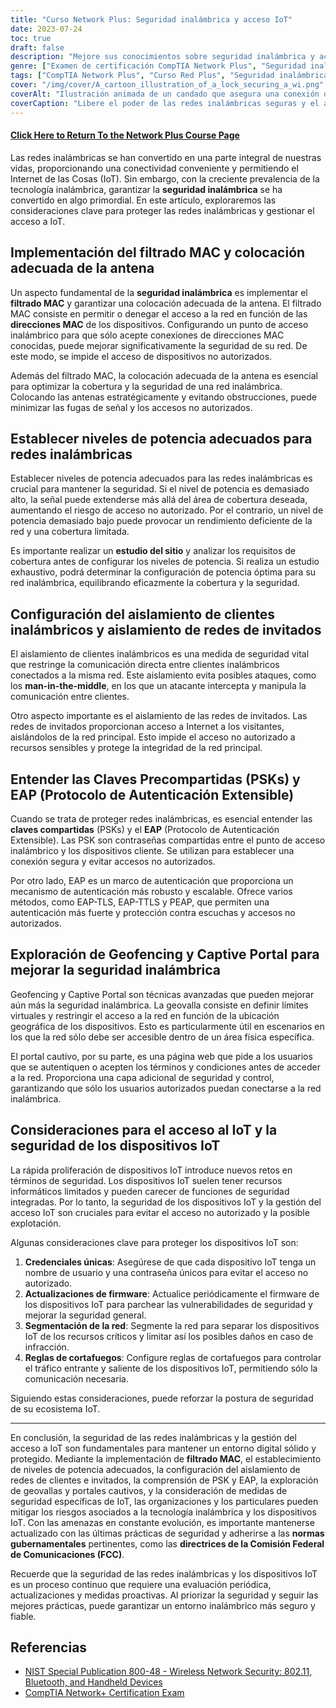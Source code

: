 ```yaml
---
title: "Curso Network Plus: Seguridad inalámbrica y acceso IoT"
date: 2023-07-24
toc: true
draft: false
description: "Mejore sus conocimientos sobre seguridad inalámbrica y acceso IoT con este completo curso Network+. Aprenda sobre filtrado MAC, colocación de antenas, configuración del nivel de potencia, claves precompartidas, EAP, geofencing y seguridad de dispositivos IoT."
genre: ["Examen de certificación CompTIA Network Plus", "Seguridad inalámbrica", "Acceso IoT", "Filtrado MAC", "Colocación de la antena", "Niveles de potencia", "Aislamiento de clientes", "Aislamiento de la red de invitados", "Claves compartidas", "EAP", "Geofencing", "Portal cautivo", "Seguridad IoT", "Redes inalámbricas", "Ciberseguridad", "Certificación informática", "Fundamentos de las redes", "Tecnologías de la información", "Aprendizaje en línea", "Desarrollo profesional"]
tags: ["CompTIA Network Plus", "Curso Red Plus", "Seguridad inalámbrica", "Acceso IoT", "Filtrado MAC", "Colocación de la antena", "Niveles de potencia", "Aislamiento de clientes", "Aislamiento de la red de invitados", "Claves compartidas", "EAP", "Geofencing", "Portal cautivo", "Seguridad IoT", "Redes inalámbricas", "Ciberseguridad", "Certificación informática", "Fundamentos de las redes", "Aprendizaje en línea", "Desarrollo profesional", "Seguridad de redes inalámbricas", "Tecnología inalámbrica", "Buenas prácticas de seguridad de redes", "Seguridad de los dispositivos IoT", "Directrices de la FCC", "Medidas de seguridad de la red", "Optimización de redes inalámbricas", "Rendimiento de la red inalámbrica", "Segmentación de redes IoT", "Autenticación de redes inalámbricas"]
cover: "/img/cover/A_cartoon_illustration_of_a_lock_securing_a_wi.png"
coverAlt: "Ilustración animada de un candado que asegura una conexión de red inalámbrica."
coverCaption: "Libere el poder de las redes inalámbricas seguras y el acceso IoT"
---
```


#### [Click Here to Return To the Network Plus Course Page](/network-plus-start)

Las redes inalámbricas se han convertido en una parte integral de nuestras vidas, proporcionando una conectividad conveniente y permitiendo el Internet de las Cosas (IoT). Sin embargo, con la creciente prevalencia de la tecnología inalámbrica, garantizar la **seguridad inalámbrica** se ha convertido en algo primordial. En este artículo, exploraremos las consideraciones clave para proteger las redes inalámbricas y gestionar el acceso a IoT.

## Implementación del filtrado MAC y colocación adecuada de la antena

Un aspecto fundamental de la **seguridad inalámbrica** es implementar el **filtrado MAC** y garantizar una colocación adecuada de la antena. El filtrado MAC consiste en permitir o denegar el acceso a la red en función de las **direcciones MAC** de los dispositivos. Configurando un punto de acceso inalámbrico para que sólo acepte conexiones de direcciones MAC conocidas, puede mejorar significativamente la seguridad de su red. De este modo, se impide el acceso de dispositivos no autorizados.

Además del filtrado MAC, la colocación adecuada de la antena es esencial para optimizar la cobertura y la seguridad de una red inalámbrica. Colocando las antenas estratégicamente y evitando obstrucciones, puede minimizar las fugas de señal y los accesos no autorizados.

## Establecer niveles de potencia adecuados para redes inalámbricas

Establecer niveles de potencia adecuados para las redes inalámbricas es crucial para mantener la seguridad. Si el nivel de potencia es demasiado alto, la señal puede extenderse más allá del área de cobertura deseada, aumentando el riesgo de acceso no autorizado. Por el contrario, un nivel de potencia demasiado bajo puede provocar un rendimiento deficiente de la red y una cobertura limitada.

Es importante realizar un **estudio del sitio** y analizar los requisitos de cobertura antes de configurar los niveles de potencia. Si realiza un estudio exhaustivo, podrá determinar la configuración de potencia óptima para su red inalámbrica, equilibrando eficazmente la cobertura y la seguridad.

## Configuración del aislamiento de clientes inalámbricos y aislamiento de redes de invitados

El aislamiento de clientes inalámbricos es una medida de seguridad vital que restringe la comunicación directa entre clientes inalámbricos conectados a la misma red. Este aislamiento evita posibles ataques, como los **man-in-the-middle**, en los que un atacante intercepta y manipula la comunicación entre clientes.

Otro aspecto importante es el aislamiento de las redes de invitados. Las redes de invitados proporcionan acceso a Internet a los visitantes, aislándolos de la red principal. Esto impide el acceso no autorizado a recursos sensibles y protege la integridad de la red principal.

## Entender las Claves Precompartidas (PSKs) y EAP (Protocolo de Autenticación Extensible)

Cuando se trata de proteger redes inalámbricas, es esencial entender las **claves compartidas** (PSKs) y el **EAP** (Protocolo de Autenticación Extensible). Las PSK son contraseñas compartidas entre el punto de acceso inalámbrico y los dispositivos cliente. Se utilizan para establecer una conexión segura y evitar accesos no autorizados.

Por otro lado, EAP es un marco de autenticación que proporciona un mecanismo de autenticación más robusto y escalable. Ofrece varios métodos, como EAP-TLS, EAP-TTLS y PEAP, que permiten una autenticación más fuerte y protección contra escuchas y accesos no autorizados.

## Exploración de Geofencing y Captive Portal para mejorar la seguridad inalámbrica

Geofencing y Captive Portal son técnicas avanzadas que pueden mejorar aún más la seguridad inalámbrica. La geovalla consiste en definir límites virtuales y restringir el acceso a la red en función de la ubicación geográfica de los dispositivos. Esto es particularmente útil en escenarios en los que la red sólo debe ser accesible dentro de un área física específica.

El portal cautivo, por su parte, es una página web que pide a los usuarios que se autentiquen o acepten los términos y condiciones antes de acceder a la red. Proporciona una capa adicional de seguridad y control, garantizando que sólo los usuarios autorizados puedan conectarse a la red inalámbrica.

## Consideraciones para el acceso al IoT y la seguridad de los dispositivos IoT

La rápida proliferación de dispositivos IoT introduce nuevos retos en términos de seguridad. Los dispositivos IoT suelen tener recursos informáticos limitados y pueden carecer de funciones de seguridad integradas. Por lo tanto, la seguridad de los dispositivos IoT y la gestión del acceso IoT son cruciales para evitar el acceso no autorizado y la posible explotación.

Algunas consideraciones clave para proteger los dispositivos IoT son:

1. **Credenciales únicas**: Asegúrese de que cada dispositivo IoT tenga un nombre de usuario y una contraseña únicos para evitar el acceso no autorizado.
2. **Actualizaciones de firmware**: Actualice periódicamente el firmware de los dispositivos IoT para parchear las vulnerabilidades de seguridad y mejorar la seguridad general.
3. **Segmentación de la red**: Segmente la red para separar los dispositivos IoT de los recursos críticos y limitar así los posibles daños en caso de infracción.
4. **Reglas de cortafuegos**: Configure reglas de cortafuegos para controlar el tráfico entrante y saliente de los dispositivos IoT, permitiendo sólo la comunicación necesaria.

Siguiendo estas consideraciones, puede reforzar la postura de seguridad de su ecosistema IoT.

______

En conclusión, la seguridad de las redes inalámbricas y la gestión del acceso a IoT son fundamentales para mantener un entorno digital sólido y protegido. Mediante la implementación de **filtrado MAC**, el establecimiento de niveles de potencia adecuados, la configuración del aislamiento de redes de clientes e invitados, la comprensión de PSK y EAP, la exploración de geovallas y portales cautivos, y la consideración de medidas de seguridad específicas de IoT, las organizaciones y los particulares pueden mitigar los riesgos asociados a la tecnología inalámbrica y los dispositivos IoT. Con las amenazas en constante evolución, es importante mantenerse actualizado con las últimas prácticas de seguridad y adherirse a las **normas gubernamentales** pertinentes, como las **directrices de la Comisión Federal de Comunicaciones (FCC)**.

Recuerde que la seguridad de las redes inalámbricas y los dispositivos IoT es un proceso continuo que requiere una evaluación periódica, actualizaciones y medidas proactivas. Al priorizar la seguridad y seguir las mejores prácticas, puede garantizar un entorno inalámbrico más seguro y fiable.

## Referencias

- [NIST Special Publication 800-48 - Wireless Network Security: 802.11, Bluetooth, and Handheld Devices](https://csrc.nist.gov/publications/detail/sp/800-48/rev-1/final)
- [CompTIA Network+ Certification Exam](https://www.comptia.org/certifications/network)
